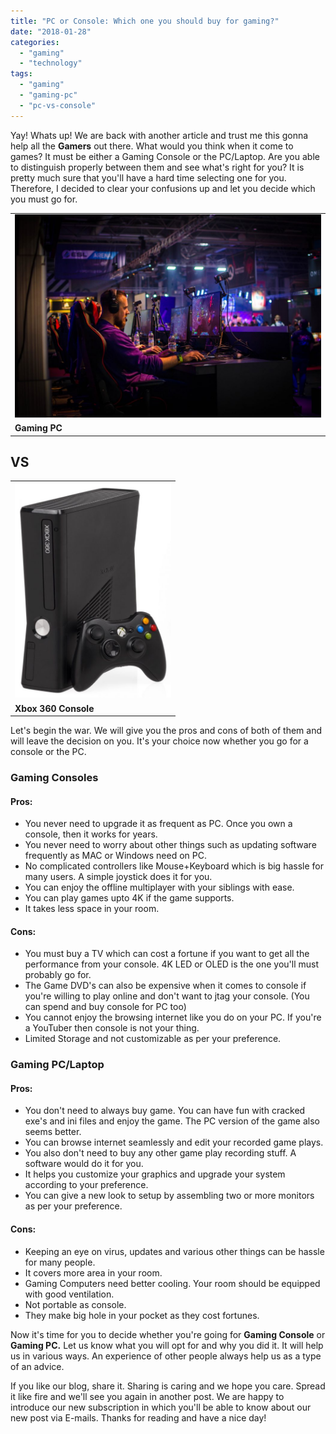 ```yaml
---
title: "PC or Console: Which one you should buy for gaming?"
date: "2018-01-28"
categories: 
  - "gaming"
  - "technology"
tags: 
  - "gaming"
  - "gaming-pc"
  - "pc-vs-console"
---
```


Yay! Whats up! We are back with another article and trust me this gonna help all the **Gamers** out there. What would you think when it come to games? It must be either a Gaming Console or the PC/Laptop. Are you able to distinguish properly between them and see what's right for you? It is pretty much sure that you'll have a hard time selecting one for you. Therefore, I decided to clear your confusions up and let you decide which you must go for.

<table class="wp-block-table aligncenter is-style-regular"><tbody><tr><td><img class="wp-image-1108" style="width: 500px;" src="images/adult-competition-computers-929831.jpg" alt="Gaming PC or Gaming Console? Which one is best?"><a href="http://cdn.mos.cms.futurecdn.net/ZBtNrd2DSMVbqL7Luc98G9-1200-80.jpg"></a></td></tr><tr><td><strong>Gaming PC</strong></td></tr></tbody></table>

## VS

<table class="wp-block-table aligncenter"><tbody><tr><td><img class="wp-image-2052" style="width: 250px;" src="images/console-electronics-entertainment-415008.jpg" alt="PC Vs Console"><a href="https://galaxyis.com/wp-content/uploads/2015/09/Gaming-PC.jpg"></a></td></tr><tr><td><strong>Xbox 360 Console</strong></td></tr></tbody></table>

Let's begin the war. We will give you the pros and cons of both of them and will leave the decision on you. It's your choice now whether you go for a console or the PC.  

### Gaming Consoles

#### Pros:

- You never need to upgrade it as frequent as PC. Once you own a console, then it works for years.
- You never need to worry about other things such as updating software frequently as MAC or Windows need on PC.
- No complicated controllers like Mouse+Keyboard which is big hassle for many users. A simple joystick does it for you.
- You can enjoy the offline multiplayer with your siblings with ease.
- You can play games upto 4K if the game supports. 
- It takes less space in your room. 

#### Cons:

- You must buy a TV which can cost a fortune if you want to get all the performance from your console. 4K LED or OLED is the one you'll must probably go for.
- The Game DVD's can also be expensive when it comes to console if you're willing to play online and don't want to jtag your console. (You can spend and buy console for PC too)
- You cannot enjoy the browsing internet like you do on your PC. If you're a YouTuber then console is not your thing.
- Limited Storage and not customizable as per your preference.

### Gaming PC/Laptop

#### Pros:

- You don't need to always buy game. You can have fun with cracked exe's and ini files and enjoy the game. The PC version of the game also seems better.
- You can browse internet seamlessly and edit your recorded game plays.
- You also don't need to buy any other game play recording stuff. A software would do it for you.
- It helps you customize your graphics and upgrade your system according to your preference.
- You can give a new look to setup by assembling two or more monitors as per your preference.

#### Cons:

- Keeping an eye on virus, updates and various other things can be hassle for many people.
- It covers more area in your room.
- Gaming Computers need better cooling. Your room should be equipped with good ventilation.
- Not portable as console. 
- They make big hole in your pocket as they cost fortunes.

Now it's time for you to decide whether you're going for **Gaming Console** or **Gaming PC.** Let us know what you will opt for and why you did it. It will help us in various ways. An experience of other people always help us as a type of an advice.  

If you like our blog, share it. Sharing is caring and we hope you care. Spread it like fire and we'll see you again in another post. We are happy to introduce our new subscription in which you'll be able to know about our new post via E-mails. Thanks for reading and have a nice day!
